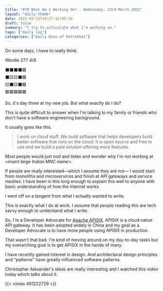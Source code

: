 ```yaml
---
title: "#79 What Am I Working On? - Wednesday, 23rd March 2022"
layout: "daily-theme"
date: 2022-03-23T19:27:42+05:30
draft: false
summary: "I try to articulate what I'm working on."
tags: ["daily log"]
categories: ["Daily Dose of Pottekkat"]
---
```


On some days, I have to really think.

Wordle 277 4/6

⬛⬛⬛⬛🟩\
⬛🟨🟨⬛🟩\
🟨⬛🟨⬛🟩\
🟩🟩🟩🟩🟩

So, it's day three at my new job. But what exactly do I do?

This is quite difficult to answer when I'm talking to my family or friends who don't have a software engineering background.

It usually goes like this.

> I work on cloud stuff. We build software that helps developers build better software that runs on the cloud. It is open source and free to use and we build a paid solution offering more features.

Most people would just nod and listen and wonder why I'm not working at _\<insert large Indian MNC name\>_.

If people are really interested—which I assume they are not— I would start from monoliths and microservices and finish at API gateways and service meshes. I have been in this long enough to explain this well to anyone with basic understanding of how the internet works.

I went off on a tangent from what I actually wanted to write.

This is exactly what I do at work. I assume that people reading this are tech savvy enough to understand what I write.

So, I'm a Developer Advocate for [Apache APISIX](https://apisix.apache.org/). APISIX is a cloud native API gateway. It has been adopted widely in China and my goal as a Developer Advocate is to have more people using APISIX in production.

That wasn't that bad. I'm kind of moving around on my day-to-day tasks but my overarching goal is to get APISIX in the hands of many.

I have recently gained interest in design. And architectural design principles and "patterns" have greatly influenced software patterns.

Christopher Alexander's ideas are really interesting and I watched this video today which talks about it.

{{< vimeo 491222729 >}}

